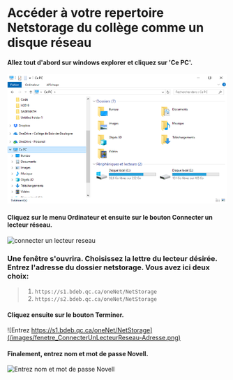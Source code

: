 # Accéder à votre repertoire Netstorage du collège comme un disque réseau

#### Allez tout d'abord sur windows explorer et cliquez sur '**Ce PC**'.
![cliquez sur Ce PC](Partage_Classe/images/fenetre_CePC.png)

#### Cliquez sur le menu **Ordinateur** et ensuite sur le bouton **Connecter un lecteur réseau**.
![connecter un lecteur reseau](/images/fenetre_ConnecterUnLecteurReseau.png)

### Une fenêtre s'ouvrira. Choisissez la lettre du lecteur désirée. Entrez l'adresse du dossier netstorage. Vous avez ici deux choix:
> 1. `https://s1.bdeb.qc.ca/oneNet/NetStorage`
> 2. `https://s2.bdeb.qc.ca/oneNet/NetStorage`
#### Cliquez ensuite sur le bouton **Terminer**.
![Entrez https://s1.bdeb.qc.ca/oneNet/NetStorage](/images/fenetre_ConnecterUnLecteurReseau-Adresse.png)

#### Finalement, entrez nom et mot de passe Novell.
![Entrez nom et mot de passe Novell](/images/fenetre_ConnecterUnLecteurReseau-mdp.png)
